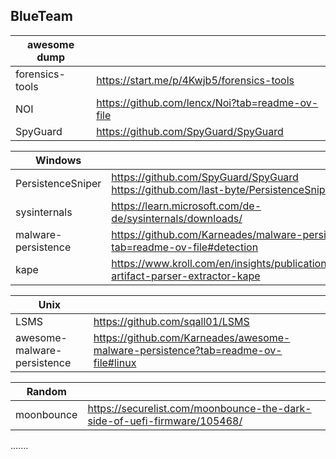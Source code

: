 ## BlueTeam

| awesome dump|  |
| ------ | ------ |
| forensics-tools   | https://start.me/p/4Kwjb5/forensics-tools
| NOI  | https://github.com/lencx/Noi?tab=readme-ov-file
| SpyGuard | https://github.com/SpyGuard/SpyGuard 

| Windows |  |
| ------ | ------ |
| PersistenceSniper | https://github.com/SpyGuard/SpyGuard https://github.com/last-byte/PersistenceSniper
| sysinternals | https://learn.microsoft.com/de-de/sysinternals/downloads/
| malware-persistence | https://github.com/Karneades/malware-persistence?tab=readme-ov-file#detection
| kape | https://www.kroll.com/en/insights/publications/cyber/kroll-artifact-parser-extractor-kape

| Unix |  |
| ------ | ------ |
| LSMS |https://github.com/sqall01/LSMS
| awesome-malware-persistence | https://github.com/Karneades/awesome-malware-persistence?tab=readme-ov-file#linux 

| Random |  |
| ------ | ------ |
| moonbounce |https://securelist.com/moonbounce-the-dark-side-of-uefi-firmware/105468/
.......
